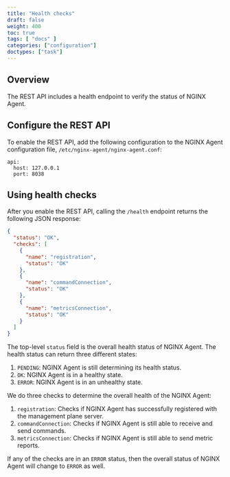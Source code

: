 ```yaml
---
title: "Health checks"
draft: false
weight: 400
toc: true
tags: [ "docs" ]
categories: ["configuration"]
doctypes: ["task"]
---
```


## Overview

The REST API includes a health endpoint to verify the status of NGINX Agent.

## Configure the REST API

To enable the REST API, add the following configuration to the NGINX Agent configuration file, `/etc/nginx-agent/nginx-agent.conf`:

```nginx
api:
  host: 127.0.0.1
  port: 8038
```

## Using health checks

After you enable the REST API, calling the `/health` endpoint returns the following JSON response:

```json
{
  "status": "OK",
  "checks": [
    {
      "name": "registration",
      "status": "OK"
    },
    {
      "name": "commandConnection",
      "status": "OK"
    },
    {
      "name": "metricsConnection",
      "status": "OK"
    }
  ]
}
```

The top-level `status` field is the overall health status of NGINX Agent. The health status can return three different states:

1. `PENDING`: NGINX Agent is still determining its health status.
2. `OK`: NGINX Agent is in a healthy state.
3. `ERROR`: NGINX Agent is in an unhealthy state.

We do three checks to determine the overall health of the NGINX Agent:

1. `registration`: Checks if NGINX Agent has successfully registered with the management plane server.
2. `commandConnection`: Checks if NGINX Agent is still able to receive and send commands.
3. `metricsConnection`: Checks if NGINX Agent is still able to send metric reports.

If any of the checks are in an `ERROR` status, then the overall status of NGINX Agent will change to `ERROR` as well.

